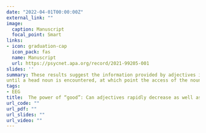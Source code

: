 ```yaml
---
date: "2022-04-01T00:00:00Z"
external_link: ""
image: 
  caption: Manuscript
  focal_point: Smart
links:
- icon: graduation-cap
  icon_pack: fas
  name: Manuscript
  url: https://psycnet.apa.org/record/2021-99205-001
slides: ''
summary: These results suggest the information provided by adjectives is buffered
until a head noun is encountered, at which point the access of the noun’s semantics is shaped in parallel by both the adjective and the sentence-level representation.
tags:
- EEG
title:  The power of “good”: Can adjectives rapidly decrease as well as increase the availability of the upcoming noun? 
url_code: ""
url_pdf: ""
url_slides: ""
url_video: ""
---
```

